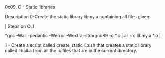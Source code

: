 0x09. C - Static libraries

Description
0-Create the static library libmy.a containing all files given:

| Steps on CLI

*gcc -Wall -pedantic -Werror -Wextra -std=gnu89 -c *.c | ar -rc libmy.a *.o |

1 - Create a script called create_static_lib.sh that creates a static library called liball.a from all the .c files that are in the current directory.

